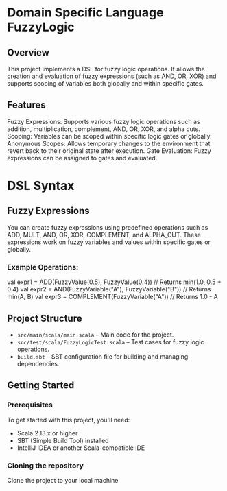 # Domain Specific Language FuzzyLogic

## Overview
This project implements a DSL for fuzzy logic operations. It allows the creation and evaluation of fuzzy expressions (such as AND, OR, XOR) and supports scoping of variables both globally and within specific gates. 

## Features 
Fuzzy Expressions: Supports various fuzzy logic operations such as addition, multiplication, complement, AND, OR, XOR, and alpha cuts.
Scoping: Variables can be scoped within specific logic gates or globally.
Anonymous Scopes: Allows temporary changes to the environment that revert back to their original state after execution.
Gate Evaluation: Fuzzy expressions can be assigned to gates and evaluated.

# DSL Syntax
## Fuzzy Expressions
You can create fuzzy expressions using predefined operations such as ADD, MULT, AND, OR, XOR, COMPLEMENT, and ALPHA_CUT. These expressions work on fuzzy variables and values within specific gates or globally.

### Example Operations:
val expr1 = ADD(FuzzyValue(0.5), FuzzyValue(0.4))    // Returns min(1.0, 0.5 + 0.4)
val expr2 = AND(FuzzyVariable("A"), FuzzyVariable("B")) // Returns min(A, B)
val expr3 = COMPLEMENT(FuzzyVariable("A")) // Returns 1.0 - A




## Project Structure
- `src/main/scala/main.scala` – Main code for the project.
- `src/test/scala/FuzzyLogicTest.scala` – Test cases for fuzzy logic operations.
- `build.sbt` – SBT configuration file for building and managing dependencies.

## Getting Started

### Prerequisites
To get started with this project, you'll need:
- Scala 2.13.x or higher
- SBT (Simple Build Tool) installed
- IntelliJ IDEA or another Scala-compatible IDE

### Cloning the repository
Clone the project to your local machine




